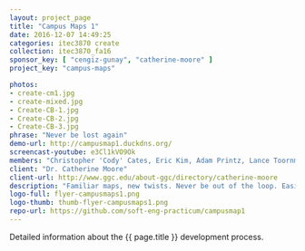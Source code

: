 ```yaml
---
layout: project_page
title: "Campus Maps 1"
date: 2016-12-07 14:49:25
categories: itec3870 create
collection: itec3870_fa16
sponsor_key: [ "cengiz-gunay", "catherine-moore" ]
project_key: "campus-maps"

photos:
- create-cm1.jpg
- create-mixed.jpg
- Create-CB-1.jpg
- Create-CB-2.jpg
- Create-CB-3.jpg
phrase: "Never be lost again"
demo-url: http://campusmap1.duckdns.org/
screencast-youtube: e3Cl1kVO9Ok
members: "Christopher 'Cody' Cates, Eric Kim, Adam Printz, Lance Toornman"
client: "Dr. Catherine Moore"
client-url: http://www.ggc.edu/about-ggc/directory/catherine-moore
description: "Familiar maps, new twists. Never be out of the loop. Easily locate services. Mobile friendly."
logo-full: flyer-campusmaps1.png
logo-thumb: thumb-flyer-campusmaps1.png
repo-url: https://github.com/soft-eng-practicum/campusmap1
---
```


Detailed information about the {{ page.title }} development process.

<!-- lightgallery -->
<script src="https://code.jquery.com/jquery-2.2.4.min.js"></script>
<script src="https://cdn.jsdelivr.net/lightgallery/1.3.7/js/lightgallery.min.js"></script>
<script src="https://cdn.jsdelivr.net/g/lg-zoom"></script>

<script type="text/javascript">
    $(document).ready(function() {
    $("body").lightGallery({
    zoom: true,
    selector: 'a#lightgallery',
    selectWithin: 'body'
    });
    });
</script>

[ggc]: http://www.ggc.edu
[gunay-ggc]: http://www.ggc.edu/about-ggc/directory/cengiz-gunay
